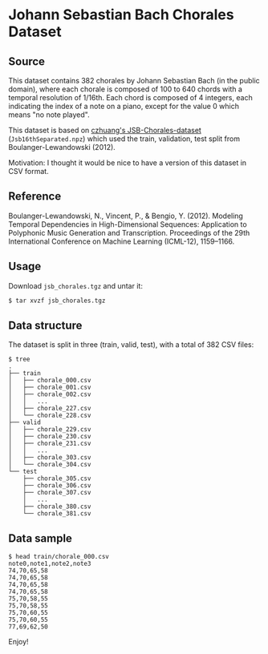 # Johann Sebastian Bach Chorales Dataset

## Source
This dataset contains 382 chorales by Johann Sebastian Bach (in the public domain), where each chorale is composed of 100 to 640 chords with a temporal resolution of 1/16th. Each chord is composed of 4 integers, each indicating the index of a note on a piano, except for the value 0 which means "no note played".

This dataset is based on [czhuang's JSB-Chorales-dataset](https://github.com/czhuang/JSB-Chorales-dataset/blob/master/README.md) (`Jsb16thSeparated.npz`) which used the train, validation, test split from Boulanger-Lewandowski (2012).

Motivation: I thought it would be nice to have a version of this dataset in CSV format.

## Reference
Boulanger-Lewandowski, N., Vincent, P., & Bengio, Y. (2012). Modeling Temporal Dependencies in High-Dimensional Sequences: Application to Polyphonic Music Generation and Transcription. Proceedings of the 29th International Conference on Machine Learning (ICML-12), 1159–1166.

## Usage
Download `jsb_chorales.tgz` and untar it:

```bash
$ tar xvzf jsb_chorales.tgz
```

## Data structure
The dataset is split in three (train, valid, test), with a total of 382 CSV files:

```
$ tree
.
├── train
│   ├── chorale_000.csv
│   ├── chorale_001.csv
│   ├── chorale_002.csv
│   │   ...
│   ├── chorale_227.csv
│   └── chorale_228.csv
├── valid
│   ├── chorale_229.csv
│   ├── chorale_230.csv
│   ├── chorale_231.csv
│   │   ...
│   ├── chorale_303.csv
│   └── chorale_304.csv
└── test
    ├── chorale_305.csv
    ├── chorale_306.csv
    ├── chorale_307.csv
    │   ...
    ├── chorale_380.csv
    └── chorale_381.csv
```

## Data sample

```
$ head train/chorale_000.csv
note0,note1,note2,note3
74,70,65,58
74,70,65,58
74,70,65,58
74,70,65,58
75,70,58,55
75,70,58,55
75,70,60,55
75,70,60,55
77,69,62,50
```

Enjoy!

